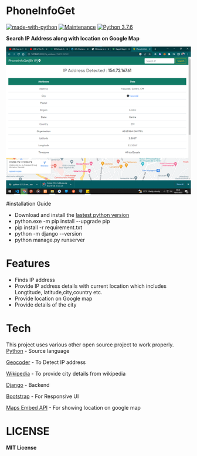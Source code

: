 # PhoneInfoGet 

[![made-with-python](https://img.shields.io/badge/Made%20with-Python-1f425f.svg)](https://www.python.org/)
[![Maintenance](https://img.shields.io/badge/Maintained%3F-yes-green.svg)](https://github.com/shaikhsajid1111/ip-address-locator/graphs/commit-activity)
[![Python 3.7.6](https://img.shields.io/badge/python-3.7.6-blue.svg)](https://www.python.org/downloads/release/python-376/)


**Search IP Address along with location on Google Map**



![Screenshot](screenshot/capture.png)


#installation Guide
- Download and install the <a href="https://www.python.org/downloads/">lastest python version</a> 
- python.exe -m pip install --upgrade pip
-  pip install -r requirement.txt
- python -m django --version
- python manage.py runserver 


# Features
- Finds IP address 
- Provide IP address details with current location which includes Longtitude, latitude,city,country etc.
- Provide location on Google map
- Provide details of the city 

# Tech

 This project uses various other open source project to work properly.
 [Python](https://www.python.org) - Source language
 
 [Geocoder](https://pypi.org/project/geocoder/) - To Detect IP address
 
 [Wikipedia](https://pypi.org/project/wikipedia/) - To provide city details from wikipedia 
 
 [Django](https://www.djangoproject.com/)   - Backend
 
 [Bootstrap](https://getbootstrap.com/)     - For Responsive UI
 
 [Maps Embed API](https://console.cloud.google.com/marketplace/details/google/maps-embed-backend.googleapis.com)  - For showing location on google map
# LICENSE
**MIT License**